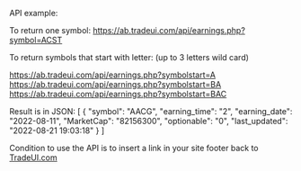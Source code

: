 API example:

To return one symbol:
https://ab.tradeui.com/api/earnings.php?symbol=ACST

To return symbols that start with letter: 
(up to 3 letters wild card)

https://ab.tradeui.com/api/earnings.php?symbolstart=A
https://ab.tradeui.com/api/earnings.php?symbolstart=BA
https://ab.tradeui.com/api/earnings.php?symbolstart=BAC


Result is in JSON:
[
{
"symbol": "AACG",
"earning_time": "2",
"earning_date": "2022-08-11",
"MarketCap": "82156300",
"optionable": "0",
"last_updated": "2022-08-21 19:03:18"
}
]

Condition to use the API is to insert a link in your site footer back to <a href="https://tradeui.com">TradeUI.com</a>